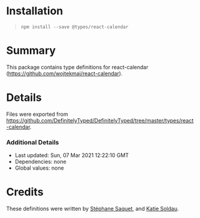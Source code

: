 # Installation
> `npm install --save @types/react-calendar`

# Summary
This package contains type definitions for react-calendar (https://github.com/wojtekmaj/react-calendar).

# Details
Files were exported from https://github.com/DefinitelyTyped/DefinitelyTyped/tree/master/types/react-calendar.

### Additional Details
 * Last updated: Sun, 07 Mar 2021 12:22:10 GMT
 * Dependencies: none
 * Global values: none

# Credits
These definitions were written by [Stéphane Saquet](https://github.com/Guymestef), and [Katie Soldau](https://github.com/ksoldau).
